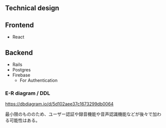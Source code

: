 ## Technical design 

## Frontend

- React

## Backend

- Rails
- Postgres
- Firebase
    - For Authentication

### E-R diagram / DDL
https://dbdiagram.io/d/5d102aee37c1673299db0064

最小限のもののため、ユーザー認証や録音機能や音声認識機能などが後々で加わる可能性はある。 
